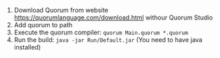 1. Download Quorum from website https://quorumlanguage.com/download.html withour Quorum Studio
2. Add quorum to path
3. Execute the quorum compiler: `quorum Main.quorum *.quorum`
4. Run the build: `java -jar Run/Default.jar` (You need to have java installed)
